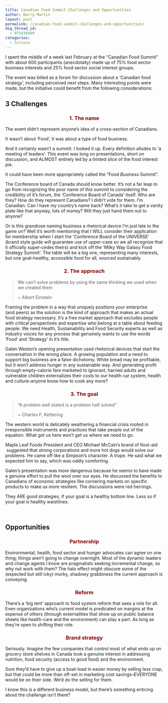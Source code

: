 ```yaml
---
title: Canadian Food Summit Challenges and Opportunities
author: Barry Martin
layout: post
permalink: /canadian-food-summit-challenges-and-opportunities/
dsq_thread_id:
  - 975430409
categories:
  - Culture
---
```

I spent the middle of a week last February at the &#8220;Canadian Food Summit&#8221; with about 600 participants (anecdotally) made up of 75% food sector business interests and 25% food sector social interest groups.

The event was billed as a forum for discussion about a &#8216;Canadian food strategy&#8217;, including perceived next steps. Many interesting points were made, but the initiative could benefit from the following considerations:

## 3 Challenges

<h3 style="text-align: center;">
  <span style="color: #800000;">1. The name</span>
</h3>

The event didn&#8217;t represent anyone&#8217;s idea of a cross-section of Canadians.

It wasn&#8217;t about &#8216;Food&#8217;, it was about a type of food business.

And it certainly wasn&#8217;t a summit. I looked it up. Every definition alludes to &#8216;a meeting of leaders&#8217;. This event was long on presentations, short on discussion, and ALMOST entirely led by a limited slice of the food interest pie.

It could have been more appropriately called the &#8220;Food *Business* Summit&#8221;.

The Conference board of Canada should know better. It&#8217;s not a far leap to go from recognizing the poor name of this summit to considering the credibility of it&#8217;s forum, the &#8216;Conference Board of Canada&#8217; itself. Who are they? How do they represent Canadians? I didn&#8217;t vote for them. I&#8217;m Canadian. Can I have my country&#8217;s name back? What&#8217;s it take to get a vanity plate like that anyway, lots of money? Will they just hand them out to anyone?

Or is this grandiose naming business a rhetorical device I&#8217;m just late to the game on? Well it&#8217;s worth mentioning that I WILL consider their application for membership when I start the &#8216;Conference Board of the UNIVERSE&#8217; (brand style guide will guarantee use of upper-case so we all recognize that it officially super-cedes theirs) and kick off the &#8216;Milky Way Galaxy Food Strategy Summit&#8217;. The table will be a big one, representing many interests, but one goal–healthy, accessible food for all, sourced sustainably.

<h3 style="text-align: center;">
  <span style="color: #800000;">2. The approach</span>
</h3>

> We can&#8217;t solve problems by using the same thinking we used when we created them
> 
> ~ Albert Einstein

Framing the problem in a way that uniquely positions your enterprise (and peers) as the solution is the kind of approach that makes an actual food strategy necessary. It&#8217;s a free market approach that excludes people with critical perspectives and expertise who belong at a table about feeding people. We need Health, Sustainability and Food Security experts as well as industry voices for any process that genuinely wants to use the words &#8216;Food&#8217; and &#8216;Strategy&#8217; in it&#8217;s title.

Galen Weston&#8217;s opening presentation used rhetorical devices that start the conversation in the wrong place. A growing population and a need to support big business are a false dichotomy. White bread may be profitable, but it won&#8217;t address hunger in any sustainable way. And generating profit through empty-calorie fare marketed to ignorant, harried adults and vulnerable children externalizes their costs to our health car system, health and culture–anyone know how to cook any more?

<h3 style="text-align: center;">
  <span style="color: #800000;">3. The goal</span>
</h3>

> &#8220;A problem well stated is a problem half solved&#8221;
> 
> ~ Charles F. Kettering

The western world is delicately weathering a financial crisis rooted in irresponsible instruments and practices that take people out of the equation. What got us here won&#8217;t get us where we need to go.

<div>
  Maple Leaf Foods President and CEO Michael McCain&#8217;s brand of Kool-aid  suggested that strong corporations and more hot dogs would solve our problems. He came off like a Simpson&#8217;s character. A trope. He said what we expected him to say, which was oddly comforting.
</div>

Galen&#8217;s presentation was more dangerous because he seems to have made a genuine effort to pull the wool over our eyes. He discussed the benefits to Canadians of economic strategies like cornering markets on specific products to make us more resilient. The discussions were red herrings.

They ARE good strategies, if your goal is a healthy bottom line. Less so if your goal is healthy waistlines.

&nbsp;

## Opportunities

<h3 style="text-align: center;">
  <span style="color: #800000;">Partnership</span>
</h3>

Environmental, health, food sector and hunger advocates can agree on one thing; things aren&#8217;t going to change overnight. Most of the dynamic leaders and change agents I know are pragmatists seeking incremental change, so why not work with them? The halo effect might obscure some of the (expected but still icky) murky, shadowy grabbiness the current approach is conveying.

<h3 style="text-align: center;">
  <span style="color: #800000;">Reform</span>
</h3>

There&#8217;s a &#8216;big tent&#8217; approach to food system reform that sees a role for all. Even organizations who&#8217;s current model is predicated on margins at the expense of others (through externalities that show up on public balance sheets like health-care and the environment) can play a part. As long as they&#8217;re open to shifting their role.

<h3 style="text-align: center;">
  <span style="color: #800000;">Brand strategy</span>
</h3>

Seriously. Imagine the few companies that control most of what ends up on grocery store shelves in Canada took a genuine interest in addressing nutrition, food security (access to good food) and the environment.

Sure they&#8217;d have to give up a boat-load in easier money by selling less crap, but that could be more than off-set in marketing cost savings–EVERYONE would be on their side. We&#8217;d do the selling for them.

I know this is a different business model, but there&#8217;s something enticing about the challenge isn&#8217;t there?
